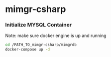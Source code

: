 # mimgr-csharp

### Initialize MYSQL Container

Note: make sure docker engine is up and running

```bash
cd /PATH_TO_mimgr-csharp/mimgrdb
docker-compose up -d
```

